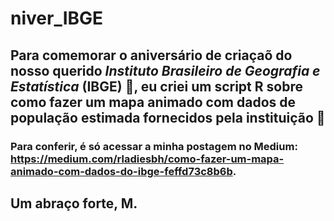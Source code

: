 # niver_IBGE

## Para comemorar o aniversário de criaçaõ do nosso querido _Instituto Brasileiro de Geografia e Estatística_ (IBGE) 🎈, eu criei um script R sobre como fazer um mapa animado com dados de população estimada fornecidos pela instituição 🧡

### Para conferir, é só acessar a minha postagem no Medium: <https://medium.com/rladiesbh/como-fazer-um-mapa-animado-com-dados-do-ibge-feffd73c8b6b>. 

## Um abraço forte, M. 
